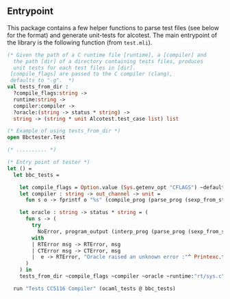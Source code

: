 ## Entrypoint

This package contains a few helper functions to parse test files (see below for the format) and generate unit-tests for alcotest. The main entrypoint of the library is the following function (from `test.mli`).

```ocaml
(* Given the path of a C runtime file [runtime], a [compiler] and
  the path [dir] of a directory containing tests files, produces
  unit tests for each test files in [dir].
 [compile_flags] are passed to the C compiler (clang),
 defaults to "-g".  *)
val tests_from_dir :
  ?compile_flags:string ->
  runtime:string ->
  compiler:compiler ->
  ?oracle:(string -> status * string) ->
  string -> (string * unit Alcotest.test_case list) list
```

```ocaml
(* Example of using tests_from_dir *)
open Bbctester.Test

(* .......... *)

(* Entry point of tester *)
let () =
  let bbc_tests = 

    let compile_flags = Option.value (Sys.getenv_opt "CFLAGS") ~default:"-g" in
    let compiler : string -> out_channel -> unit = 
      fun s o -> fprintf o "%s" (compile_prog (parse_prog (sexp_from_string s))) in

    let oracle : string -> status * string = (
      fun s -> (
        try
          NoError, program_output (interp_prog (parse_prog (sexp_from_string s)) empty_env)
        with
        | RTError msg -> RTError, msg
        | CTError msg -> CTError, msg
        |  e -> RTError, "Oracle raised an unknown error :"^ Printexc.to_string e 
      )
    ) in
    tests_from_dir ~compile_flags ~compiler ~oracle ~runtime:"rt/sys.c" "bbctests" in

  run "Tests CC5116 Compiler" (ocaml_tests @ bbc_tests)
```
